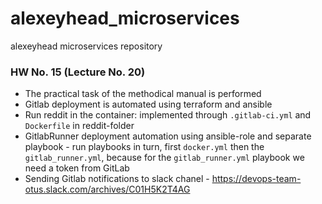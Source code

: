 # alexeyhead_microservices
alexeyhead microservices repository

### HW No. 15 (Lecture No. 20)

- The practical task of the methodical manual is performed
- Gitlab deployment is automated using terraform and ansible
- Run reddit in the container: implemented through `.gitlab-ci.yml` and `Dockerfile` in reddit-folder
- GitlabRunner deployment automation using ansible-role and separate playbook - run playbooks in turn, first `docker.yml` then the `gitlab_runner.yml`, because for the `gitlab_runner.yml` playbook we need a token from GitLab
- Sending Gitlab notifications to slack chanel - https://devops-team-otus.slack.com/archives/C01H5K2T4AG
